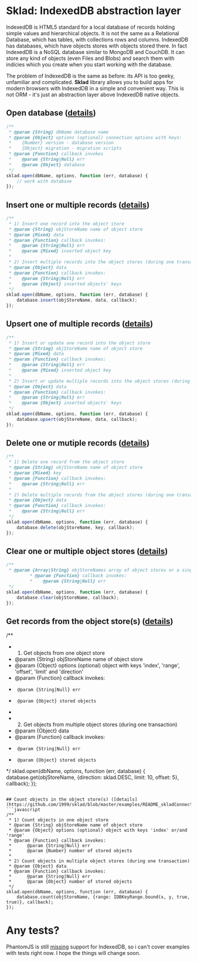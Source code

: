 # Sklad: IndexedDB abstraction layer
IndexedDB is HTML5 standard for a local database of records holding simple values and hierarchical objects. It is not the same as a Relational Database, which has tables, with collections rows and columns. IndexedDB has databases, which have objects stores with objects stored there. In fact IndexedDB is a NoSQL database similar to MongoDB and CouchDB. It can store any kind of objects (even Files and Blobs) and search them with indicies which you create when you start working with the database.

The problem of IndexedDB is the same as before: its API is too geeky, unfamiliar and complicated. **Sklad** library allows you to build apps for modern browsers with IndexedDB in a simple and convenient way. This is not ORM - it's just an abstraction layer above IndexedDB native objects.

## Open database ([details](https://github.com/1999/sklad/blob/master/examples/README_sklad_open.md))
```javascript
/**
 * @param {String} dbName database name
 * @param {Object} options (optional) connection options with keys:
 *    {Number} version - database version
 *    {Object} migration - migration scripts
 * @param {Function} callback invokes
 *    @param {String|Null} err
 *    @param {Object} database
 */
sklad.open(dbName, options, function (err, database) {
	// work with database
});
```

## Insert one or multiple records ([details](https://github.com/1999/sklad/blob/master/examples/README_skladConnection_insert.md))
```javascript
/**
 * 1) Insert one record into the object store
 * @param {String} objStoreName name of object store
 * @param {Mixed} data
 * @param {Function} callback invokes:
 *    @param {String|Null} err
 *    @param {Mixed} inserted object key
 *
 * 2) Insert multiple records into the object stores (during one transaction)
 * @param {Object} data
 * @param {Function} callback invokes:
 *    @param {String|Null} err
 *    @param {Object} inserted objects' keys
 */
sklad.open(dbName, options, function (err, database) {
	database.insert(objStoreName, data, callback);
});
```

## Upsert one of multiple records ([details](https://github.com/1999/sklad/blob/master/examples/README_skladConnection_upsert.md))
```javascript
/**
 * 1) Insert or update one record into the object store
 * @param {String} objStoreName name of object store
 * @param {Mixed} data
 * @param {Function} callback invokes:
 *    @param {String|Null} err
 *    @param {Mixed} inserted object key
 *
 * 2) Insert or update multiple records into the object stores (during one transaction)
 * @param {Object} data
 * @param {Function} callback invokes:
 *    @param {String|Null} err
 *    @param {Object} inserted objects' keys
 */
sklad.open(dbName, options, function (err, database) {
	database.upsert(objStoreName, data, callback);
});
```

## Delete one or mutiple records ([details](https://github.com/1999/sklad/blob/master/examples/README_skladConnection_delete.md))
```javascript
/**
 * 1) Delete one record from the object store
 * @param {String} objStoreName name of object store
 * @param {Mixed} key
 * @param {Function} callback invokes:
 *    @param {String|Null} err
 *
 * 2) Delete multiple records from the object stores (during one transaction)
 * @param {Object} data
 * @param {Function} callback invokes:
 *    @param {String|Null} err
 */
sklad.open(dbName, options, function (err, database) {
	database.delete(objStoreName, key, callback);
});
```

## Clear one or multiple object stores ([details](https://github.com/1999/sklad/blob/master/examples/README_skladConnection_clear.md))
```javascript
/**
 * @param {Array|String} objStoreNames array of object stores or a single object store
         * @param {Function} callback invokes:
         *    @param {String|Null} err
 */
sklad.open(dbName, options, function (err, database) {
	database.clear(objStoreName, callback);
});
```

## Get records from the object store(s) ([details](https://github.com/1999/sklad/blob/master/examples/README_skladConnection_get.md))
/**
 * 1) Get objects from one object store
 * @param {String} objStoreName name of object store
 * @param {Object} options (optional) object with keys 'index', 'range', 'offset', 'limit' and 'direction'
 * @param {Function} callback invokes:
 *      @param {String|Null} err
 *      @param {Object} stored objects
 *
 * 2) Get objects from multiple object stores (during one transaction)
 * @param {Object} data
 * @param {Function} callback invokes:
 *      @param {String|Null} err
 *      @param {Object} stored objects
 */
sklad.open(dbName, options, function (err, database) {
	database.get(objStoreName, {direction: sklad.DESC, limit: 10, offset: 5}, callback);
});
```

## Count objects in the object store(s) ([details](https://github.com/1999/sklad/blob/master/examples/README_skladConnection_count.md))
```javascript
/**
 * 1) Count objects in one object store
 * @param {String} objStoreName name of object store
 * @param {Object} options (optional) object with keys 'index' or/and 'range'
 * @param {Function} callback invokes:
 *      @param {String|Null} err
 *      @param {Number} number of stored objects
 *
 * 2) Count objects in multiple object stores (during one transaction)
 * @param {Object} data
 * @param {Function} callback invokes:
 *      @param {String|Null} err
 *      @param {Object} number of stored objects
 */
sklad.open(dbName, options, function (err, database) {
	database.count(objStoreName, {range: IDBKeyRange.bound(x, y, true, true)}, callback);
});
```

# Any tests?
PhantomJS is still [missing](https://github.com/ariya/phantomjs/issues/10992) support for IndexedDB, so i can't cover examples with tests right now. I hope the things will change soon.
